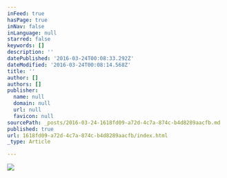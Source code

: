 ```yaml
---
inFeed: true
hasPage: true
inNav: false
inLanguage: null
starred: false
keywords: []
description: ''
datePublished: '2016-03-24T00:08:33.292Z'
dateModified: '2016-03-24T00:08:14.568Z'
title: ''
author: []
authors: []
publisher:
  name: null
  domain: null
  url: null
  favicon: null
sourcePath: _posts/2016-03-24-1618fd09-a72d-4c7a-874c-b4d8289aacfb.md
published: true
url: 1618fd09-a72d-4c7a-874c-b4d8289aacfb/index.html
_type: Article

---
```

![](https://the-grid-user-content.s3-us-west-2.amazonaws.com/24ff54fa-53ea-4fa5-b8c4-3882c2d521b6.jpg)